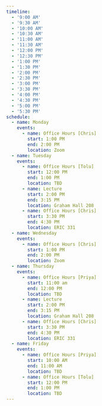 ```yaml
---
timeline:
  - '9:00 AM'
  - '9:30 AM'
  - '10:00 AM'
  - '10:30 AM'
  - '11:00 AM'
  - '11:30 AM'
  - '12:00 PM'
  - '12:30 PM'
  - '1:00 PM'
  - '1:30 PM'
  - '2:00 PM'
  - '2:30 PM'
  - '3:00 PM'
  - '3:30 PM'
  - '4:00 PM'
  - '4:30 PM'
  - '5:00 PM'
  - '5:30 PM'
schedule:
  - name: Monday
    events:
      - name: Office Hours [Chris]
        start: 1:00 PM
        end: 2:00 PM
        location: Zoom
  - name: Tuesday
    events:
      - name: Office Hours [Tolu]
        start: 12:00 PM
        end: 1:00 PM
        location: TBD
      - name: Lecture
        start: 2:00 PM
        end: 3:15 PM
        location: Graham Hall 208
      - name: Office Hours [Chris]
        start: 3:30 PM
        end: 4:30 PM
        location: ERIC 331
  - name: Wednesday
    events:
      - name: Office Hours [Chris]
        start: 1:00 PM
        end: 2:00 PM
        location: Zoom
  - name: Thursday
    events:
      - name: Office Hours [Priya]
        start: 11:00 am
        end: 12:00 PM 
        location: TBD
      - name: Lecture
        start: 2:00 PM
        end: 3:15 PM
        location: Graham Hall 208
      - name: Office Hours [Chris]
        start: 3:30 PM
        end: 4:30 PM
        location: ERIC 331
  - name: Friday
    events:
      - name: Office Hours [Priya]
        start: 10:00 AM
        end: 11:00 AM
        location: TBD
      - name: Office Hours [Tolu]
        start: 12:00 PM
        end: 1:00 PM
        location: TBD
---
```

